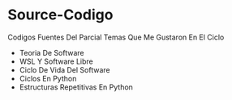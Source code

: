 # Source-Codigo
 Codigos Fuentes Del Parcial
Temas Que Me Gustaron En El Ciclo
* Teoria De Software
* WSL Y Software Libre
* Ciclo De Vida Del Software
* Ciclos En Python
* Estructuras Repetitivas En Python